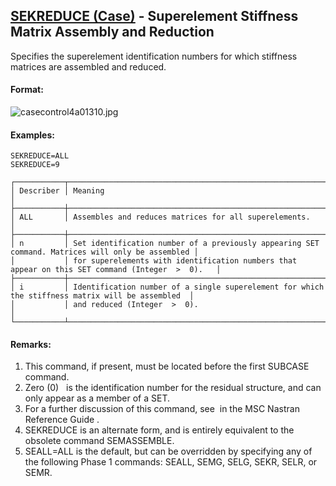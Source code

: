 ## [SEKREDUCE (Case)](https://nexus.hexagon.com/documentationcenter/bundle/MSC_Nastran_2022.4/page/Nastran_Combined_Book/qrg/casecontrol4a/TOC.SEKREDUCE.Case.xhtml) - Superelement Stiffness Matrix Assembly and Reduction

Specifies the superelement identification numbers for which stiffness matrices are assembled and reduced.

#### Format:

![casecontrol4a01310.jpg](https://help-be.hexagonmi.com/bundle/MSC_Nastran_2022.4/page/Nastran_Combined_Book/qrg/casecontrol4a/../../../assets/casecontrol4a01310.jpg?_LANG=enus)  

#### Examples:

```nastran
SEKREDUCE=ALL
SEKREDUCE=9
```

```text
┌───────────┬──────────────────────────────────────────────────────────────────────────────────────────────────┐
│ Describer │ Meaning                                                                                          │
├───────────┼──────────────────────────────────────────────────────────────────────────────────────────────────┤
│ ALL       │ Assembles and reduces matrices for all superelements.                                            │
├───────────┼──────────────────────────────────────────────────────────────────────────────────────────────────┤
│ n         │ Set identification number of a previously appearing SET command. Matrices will only be assembled │
│           │ for superelements with identification numbers that appear on this SET command (Integer  >  0).   │
├───────────┼──────────────────────────────────────────────────────────────────────────────────────────────────┤
│ i         │ Identification number of a single superelement for which the stiffness matrix will be assembled  │
│           │ and reduced (Integer  >  0).                                                                     │
└───────────┴──────────────────────────────────────────────────────────────────────────────────────────────────┘
```

#### Remarks:

1. This command, if present, must be located before the first SUBCASE command.
2. Zero (0)   is the identification number for the residual structure, and can only appear as a member of a SET.
3. For a further discussion of this command, see   in the  MSC Nastran Reference Guide .
4. SEKREDUCE is an alternate form, and is entirely equivalent to the obsolete command SEMASSEMBLE.
5. SEALL=ALL is the default, but can be overridden by specifying any of the following Phase 1 commands: SEALL, SEMG, SELG, SEKR, SELR, or SEMR.
